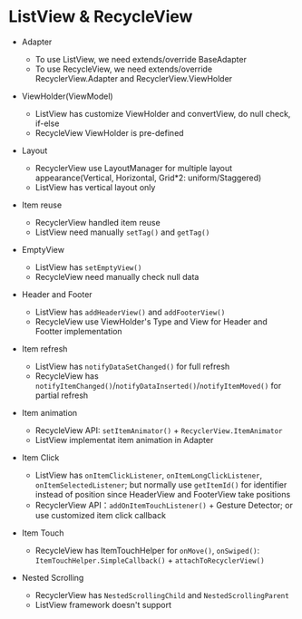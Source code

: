 # ListView & RecycleView

- Adapter
    - To use ListView, we need extends/override BaseAdapter
    - To use RecycleView, we need extends/override RecyclerView.Adapter and RecyclerView.ViewHolder

- ViewHolder(ViewModel)
    - ListView has customize ViewHolder and convertView, do null check, if-else
    - RecycleView ViewHolder is pre-defined

- Layout
    - RecyclerView use LayoutManager for multiple layout appearance(Vertical, Horizontal, Grid*2: uniform/Staggered)
    - ListView has vertical layout only

- Item reuse
    - RecyclerView handled item reuse
    - ListView need manually `setTag()` and `getTag()`

- EmptyView
    - ListView has `setEmptyView()`
    - RecycleView need manually check null data

- Header and Footer
    - ListView has `addHeaderView()` and `addFooterView()`
    - RecycleView use ViewHolder's Type and View for Header and Footter implementation

- Item refresh
    - ListView has `notifyDataSetChanged()` for full refresh
    - RecycleView has `notifyItemChanged()`/`notifyDataInserted()`/`notifyItemMoved()` for partial refresh

- Item animation
    - RecycleView API: `setItemAnimator()` + `RecyclerView.ItemAnimator`
    - ListView implementat item animation in Adapter

- Item Click
    - ListView has `onItemClickListener`, `onItemLongClickListener`, `onItemSelectedListener`; but normally use `getItemId()` for identifier instead of position since HeaderView and FooterView take positions
    - RecyclerView API：`addOnItemTouchListener()` + Gesture Detector; or use customized item click callback

- Item Touch
    -  RecycleView has ItemTouchHelper for `onMove()`, `onSwiped()`: `ItemTouchHelper.SimpleCallback()` + `attachToRecyclerView()`

- Nested Scrolling
    - RecyclerView has `NestedScrollingChild` and `NestedScrollingParent`
    - ListView framework doesn't support